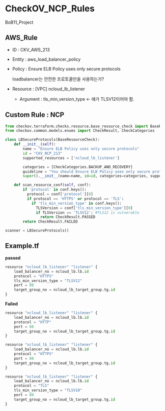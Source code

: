 # CheckOV_NCP_Rules
BoB11_Project
## AWS_Rule

- ID : CKV_AWS_213
- Entity : aws_load_balancer_policy
- Policy : Ensure ELB Policy uses only secure protocols
    
    loadbalancer는 안전한 프로토콜만을 사용하는가?
    
- Resource : [VPC] ncloud_lb_listener
    - Argument : tls_min_version_type ← 얘가 TLSV12이어야 함.

## Custom Rule : NCP

```python
from checkov.terraform.checks.resource.base_resource_check import BaseResourceCheck
from checkov.common.models.enums import CheckResult, CheckCategories

class LBSecureProtocols(BaseResourceCheck):
    def __init__(self):
        name = "Ensure ELB Policy uses only secure protocols"
        id = "CKV_NCP_213"
        supported_resources = ['ncloud_lb_listener']

        categories = [CheckCategories.BACKUP_AND_RECOVERY]
        guideline = "You should Ensure ELB Policy uses only secure protocols"
        super().__init__(name=name, id=id, categories=categories, supported_resources=supported_resources, guideline=guideline)

    def scan_resource_conf(self, conf):
        if 'protocol' in conf.keys():
          protocol = conf['protocol'][0]
          if protocol == 'HTTPS' or protocol == 'TLS':
            if 'tls_min_version_type' in conf.keys():
              TLSVersion = conf['tls_min_version_type'][0]
              if TLSVersion == 'TLSV12': #TLS12 is vulnerable
                return CheckResult.PASSED
        return CheckResult.FAILED

scanner = LBSecureProtocols()
```

## Example.tf

**passed**

```python
resource "ncloud_lb_listener" "listener" {
    load_balancer_no = ncloud_lb.lb.id
    protocol = "HTTPS"
    tls_min_version_type = "TLSV12"
    port = 80
    target_group_no = ncloud_lb_target_group.tg.id
}
```

**Failed**

```python
resource "ncloud_lb_listener" "listener" {
    load_balancer_no = ncloud_lb.lb.id
    protocol = "HTTP"
    port = 80
    target_group_no = ncloud_lb_target_group.tg.id
}
```

```python
resource "ncloud_lb_listener" "listener" {
    load_balancer_no = ncloud_lb.lb.id
    protocol = "HTTPS"
    port = 80
    target_group_no = ncloud_lb_target_group.tg.id
}
```

```python
resource "ncloud_lb_listener" "listener" {
    load_balancer_no = ncloud_lb.lb.id
    protocol = "TLS"
    tls_min_version_type = "TLSV10"
    port = 80
    target_group_no = ncloud_lb_target_group.tg.id
}
```
